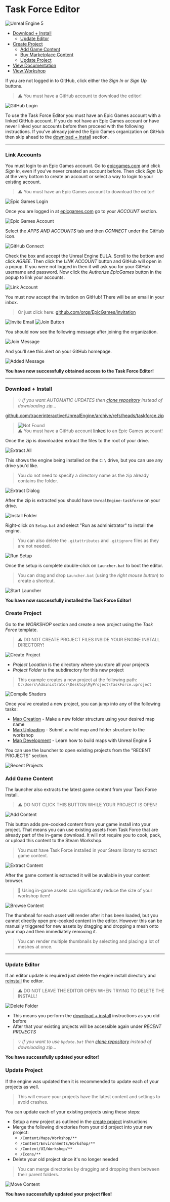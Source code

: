 # Task Force Editor

![Unreal Engine 5](https://github.com/tracerinteractive/TaskForce/assets/43829991/e6425103-4c18-41f1-ab3c-2002825fbe44)

* [Download + Install](#download--install)
	* [Update Editor](#update-editor)
* [Create Project](#create-project)
	* [Add Game Content](#add-game-content)
	* [Buy Marketplace Content](https://www.unrealengine.com/marketplace/store)
	* [Update Project](#update-project)
* [View Documentation](../../wiki)
* [View Workshop](https://steamcommunity.com/app/611300/workshop/)

If you are not logged in to GitHub, click either the *Sign In* or *Sign Up* buttons.
> :warning: You must have a GitHub account to download the editor!

![GitHub Login](https://github.com/tracerinteractive/TaskForce/assets/43829991/eab20d9f-909b-49bd-8f01-4a40e60b5ee7)

To use the Task Force Editor you must have an Epic Games account with a linked GitHub account. If you do not have an Epic Games account or have never linked your accounts before then proceed with the following instructions. If you've already joined the Epic Games organization on GitHub then skip ahead to the [download + install](#download--install) section.

---

### Link Accounts

You must login to an Epic Games account. Go to [epicgames.com](https://epicgames.com) and click *Sign In*, even if you've never created an account before. Then click *Sign Up* at the very bottom to create an account or select a way to login to your existing account.
> :warning: You must have an Epic Games account to download the editor!

![Epic Games Login](https://github.com/tracerinteractive/TaskForce/assets/43829991/f0edb2a0-ed69-408b-bdc0-8aa499363261)

Once you are logged in at [epicgames.com](https://epicgames.com) go to your *ACCOUNT* section.

![Epic Games Account](https://github.com/tracerinteractive/TaskForce/assets/43829991/e6ae7a9e-9b3a-47c9-a85f-9c6957fe0f8f)

Select the *APPS AND ACCOUNTS* tab and then *CONNECT* under the GitHub icon.

![GitHub Connect](https://github.com/tracerinteractive/TaskForce/assets/43829991/823b3af5-6a8f-4b77-91b9-2df984e1d96c)

Check the box and accept the Unreal Engine EULA. Scroll to the bottom and click *AGREE*. Then click the *LINK ACCOUNT* button and GitHub will open in a popup. If you were not logged in then it will ask you for your GitHub username and password. Now click the *Authorize EpicGames* button in the popup to link your accounts.

![Link Account](https://github.com/tracerinteractive/TaskForce/assets/43829991/3168aded-58f0-455a-9d1f-0f7d58e6bf6b)

You must now accept the invitation on GitHub! There will be an email in your inbox.
> Or just click here: [github.com/orgs/EpicGames/invitation](https://github.com/orgs/EpicGames/invitation)

![Invite Email](https://github.com/tracerinteractive/TaskForce/assets/43829991/bcb69b2b-c90b-4f71-947d-b4278ecff74c)
![Join Button](https://github.com/tracerinteractive/TaskForce/assets/43829991/232da7f9-6f4a-48e1-8008-5e07c4e74739)

You should now see the following message after joining the organization.

![Join Message](https://github.com/tracerinteractive/TaskForce/assets/43829991/aa7a2ea2-6388-4e88-a3b9-e82784a2254e)

And you'll see this alert on your GitHub homepage.

![Added Message](https://github.com/tracerinteractive/TaskForce/assets/43829991/4d1f38f9-7f88-48f1-8d8f-da996c0158e9)

**You have now successfully obtained access to the Task Force Editor!**

---

### Download + Install
> :bulb: *If you want AUTOMATIC UPDATES then [clone repository](../../wiki#clone-repository) instead of downloading zip...*

[github.com/tracerinteractive/UnrealEngine/archive/refs/heads/taskforce.zip](https://github.com/tracerinteractive/UnrealEngine/archive/refs/heads/taskforce.zip)
> ![Not Found](https://github.com/tracerinteractive/TaskForce/assets/43829991/4b905d20-5ab9-4330-9452-4e74c10314a5)  
> :warning: You must have a GitHub account [linked](#link-accounts) to an Epic Games account!  

Once the zip is downloaded extract the files to the root of your drive.

![Extract All](https://github.com/tracerinteractive/TaskForce/assets/43829991/390f5ca4-53bd-4e21-bc9a-b723fc0d8cbf)

This shows the engine being installed on the `C:\` drive, but you can use any drive you'd like.
> You do not need to specify a directory name as the zip already contains the folder.

![Extract Dialog](https://github.com/tracerinteractive/TaskForce/assets/43829991/5ee77835-ff51-4db0-8d18-8003cd80464d)

After the zip is extracted you should have `UnrealEngine-taskforce` on your drive.

![Install Folder](https://github.com/tracerinteractive/TaskForce/assets/43829991/ef8e8112-9265-466d-a09f-5da8e5795f4c)

Right-click on `Setup.bat` and select "Run as administrator" to install the engine.
> You can also delete the `.gitattributes` and `.gitignore` files as they are not needed.

![Run Setup](https://github.com/tracerinteractive/TaskForce/assets/43829991/77bbe327-ff39-46bd-b039-c3b810fc9e4e)

Once the setup is complete double-click on `Launcher.bat` to boot the editor.
> You can drag and drop `Launcher.bat` (using the *right mouse button*) to create a shortcut.

![Start Launcher](https://github.com/tracerinteractive/TaskForce/assets/43829991/5176a364-7afa-4a57-80f4-7687f430f91b)

**You have now successfully installed the Task Force Editor!**

### Create Project
Go to the *WORKSHOP* section and create a new project using the *Task Force* template.
> :warning: DO NOT CREATE PROJECT FILES INSIDE YOUR ENGINE INSTALL DIRECTORY! 

![Create Project](https://github.com/tracerinteractive/TaskForce/assets/43829991/0582ff91-ebc8-4b84-a43f-4776e2bebadd)

- *Project Location* is the directory where you store all your projects
- *Project Folder* is the subdirectory for this new project
> This example creates a new project at the following path:  
> `C:\Users\Administrator\Desktop\MyProject\TaskForce.uproject`  

![Compile Shaders](https://github.com/tracerinteractive/TaskForce/assets/43829991/0e3d0425-a832-4ee0-8948-11198021bdca)

Once you've created a new project, you can jump into any of the following tasks:

* [Map Creation](../../wiki/Create-Map) - Make a new folder structure using your desired map name
* [Map Uploading](../../wiki/Upload-Map) - Submit a valid map and folder structure to the workshop
* [Map Development](../../wiki/Develop-Maps) - Learn how to build maps with Unreal Engine 5

You can use the launcher to open existing projects from the "RECENT PROJECTS" section.

![Recent Projects](https://github.com/tracerinteractive/TaskForce/assets/43829991/3e58dbe1-619b-481f-a8b3-8dbcd676a77f)

### Add Game Content

The launcher also extracts the latest game content from your Task Force install.
> :warning: DO NOT CLICK THIS BUTTON WHILE YOUR PROJECT IS OPEN!

![Add Content](https://github.com/tracerinteractive/TaskForce/assets/43829991/eb1b7d98-fe3e-46d5-baa3-efdb9cdf70fb)

This button adds pre-cooked content from your game install into your project. That means you can use existing assets from Task Force that are already part of the in-game download. It will not require you to cook, pack, or upload this content to the Steam Workshop.
> You must have Task Force installed in your Steam library to extract game content.

![Extract Content](https://github.com/tracerinteractive/TaskForce/assets/43829991/98174ddc-16be-4e16-aa32-ec1fe9caef0a)

After the game content is extracted it will be available in your content browser.
> :rocket: Using in-game assets can significantly reduce the size of your workshop item!

![Browse Content](https://github.com/tracerinteractive/TaskForce/assets/43829991/bb2b3e3c-0055-4207-92ba-3733480d8df2)

The thumbnail for each asset will render after it has been loaded, but you cannot directly open pre-cooked content in the editor. However this can be manually triggered for new assets by dragging and dropping a mesh onto your map and then immediately removing it.
> You can render multiple thumbnails by selecting and placing a lot of meshes at once.

---

### Update Editor

If an editor update is required just delete the engine install directory and [reinstall](#download--install) the editor.
> :warning: DO NOT LEAVE THE EDITOR OPEN WHEN TRYING TO DELETE THE INSTALL!

![Delete Folder](https://github.com/tracerinteractive/TaskForce/assets/43829991/8c1e3537-fce8-46a7-a007-e4db495c3e12)

- This means you perform the [download + install](#download--install) instructions as you did before
- After that your existing projects will be accessible again under *RECENT PROJECTS*

> :bulb: *If you want to use `Update.bat` then [clone repository](../../wiki#clone-repository) instead of downloading zip...*

**You have successfully updated your editor!**

### Update Project

If the engine was updated then it is recommended to update each of your projects as well.
> This will ensure your projects have the latest content and settings to avoid crashes.

You can update each of your existing projects using these steps:
- Setup a new project as outlined in the [create project](#create-project) instructions
- Merge the following directories from your old project into your new project:
	- `/Content/Maps/Workshop/**`
 	- `/Content/Environments/Workshop/**`
  	- `/Content/UI/Workshop/**`
  	- `/Icons/**`
- Delete your old project since it's no longer needed

> You can merge directories by dragging and dropping them between their parent folders.

![Move Content](https://github.com/tracerinteractive/TaskForce/assets/43829991/7a1c080d-d29e-434e-9226-60b1e35a6386)

**You have successfully updated your project files!**
